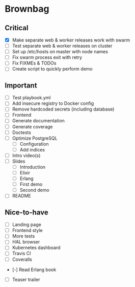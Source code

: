 # Brownbag

## Critical

* [x] Make separate web & worker releases work with swarm
* [ ] Test separate web & worker releases on cluster
* [ ] Set up /etc/hosts on master with node names
* [ ] Fix swarm process exit with retry
* [ ] Fix FIXMEs & TODOs
* [ ] Create script to quickly perform demo

## Important

* [ ] Test playbook.yml
* [ ] Add insecure registry to Docker config
* [ ] Remove hardcoded secrets (including database)
* [ ] Frontend
* [ ] Generate documentation
* [ ] Generate coverage
* [ ] Doctests
* [ ] Optimize PostgreSQL
  * [ ] Configuration
  * [ ] Add indices
* [ ] Intro video(s)
* [ ] Slides
  * [ ] Introduction
  * [ ] Elixir
  * [ ] Erlang
  * [ ] First demo
  * [ ] Second demo
* [ ] README

## Nice-to-have

* [ ] Landing page
* [ ] Frontend style
* [ ] More tests
* [ ] HAL browser
* [ ] Kubernetes dashboard
* [ ] Travis CI
* [ ] Coveralls
* [-] Read Erlang book
* [ ] Teaser trailer
